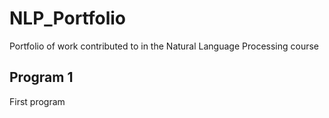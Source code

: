 # NLP_Portfolio
Portfolio of work contributed to in the Natural Language Processing course

## Program 1
First program

